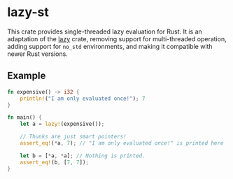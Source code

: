 # lazy-st

This crate provides single-threaded lazy evaluation for Rust.
It is an adaptation of the [lazy](https://github.com/reem/rust-lazy) crate,
removing support for multi-threaded operation,
adding support for `no_std` environments, and
making it compatible with newer Rust versions.

## Example

~~~ rust
fn expensive() -> i32 {
    println!("I am only evaluated once!"); 7
}

fn main() {
    let a = lazy!(expensive());

    // Thunks are just smart pointers!
    assert_eq!(*a, 7); // "I am only evaluated once!" is printed here

    let b = [*a, *a]; // Nothing is printed.
    assert_eq!(b, [7, 7]);
}
~~~
